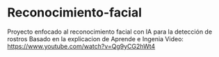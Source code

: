 # Reconocimiento-facial
Proyecto enfocado al reconocimiento facial con IA para la detección de rostros
Basado en la explicacion de Aprende e Ingenia
Video:   https://www.youtube.com/watch?v=Qg9yCG2hWt4
